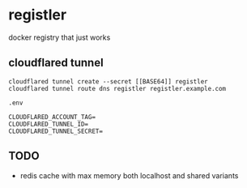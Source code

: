 # registler

docker registry that just works

## cloudflared tunnel

```console
cloudflared tunnel create --secret [[BASE64]] registler
cloudflared tunnel route dns registler registler.example.com
```

`.env`

```.env
CLOUDFLARED_ACCOUNT_TAG=
CLOUDFLARED_TUNNEL_ID=
CLOUDFLARED_TUNNEL_SECRET=
```

## TODO

- redis cache with max memory both localhost and shared variants
